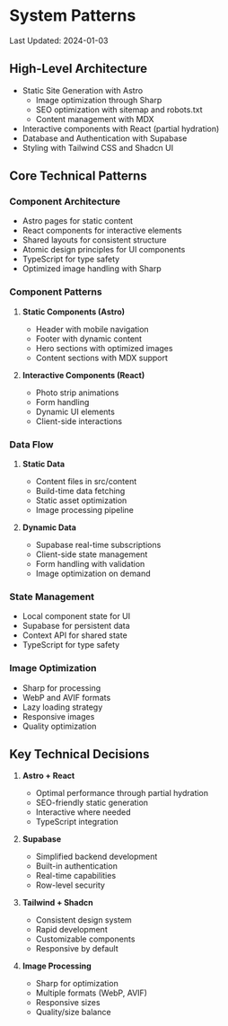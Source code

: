 # System Patterns

Last Updated: 2024-01-03

## High-Level Architecture

- Static Site Generation with Astro
  - Image optimization through Sharp
  - SEO optimization with sitemap and robots.txt
  - Content management with MDX
- Interactive components with React (partial hydration)
- Database and Authentication with Supabase
- Styling with Tailwind CSS and Shadcn UI

## Core Technical Patterns

### Component Architecture

- Astro pages for static content
- React components for interactive elements
- Shared layouts for consistent structure
- Atomic design principles for UI components
- TypeScript for type safety
- Optimized image handling with Sharp

### Component Patterns

1. **Static Components (Astro)**
   - Header with mobile navigation
   - Footer with dynamic content
   - Hero sections with optimized images
   - Content sections with MDX support

2. **Interactive Components (React)**
   - Photo strip animations
   - Form handling
   - Dynamic UI elements
   - Client-side interactions

### Data Flow

1. **Static Data**
   - Content files in src/content
   - Build-time data fetching
   - Static asset optimization
   - Image processing pipeline

2. **Dynamic Data**
   - Supabase real-time subscriptions
   - Client-side state management
   - Form handling with validation
   - Image optimization on demand

### State Management

- Local component state for UI
- Supabase for persistent data
- Context API for shared state
- TypeScript for type safety

### Image Optimization

- Sharp for processing
- WebP and AVIF formats
- Lazy loading strategy
- Responsive images
- Quality optimization

## Key Technical Decisions

1. **Astro + React**
   - Optimal performance through partial hydration
   - SEO-friendly static generation
   - Interactive where needed
   - TypeScript integration

2. **Supabase**
   - Simplified backend development
   - Built-in authentication
   - Real-time capabilities
   - Row-level security

3. **Tailwind + Shadcn**
   - Consistent design system
   - Rapid development
   - Customizable components
   - Responsive by default

4. **Image Processing**
   - Sharp for optimization
   - Multiple formats (WebP, AVIF)
   - Responsive sizes
   - Quality/size balance
